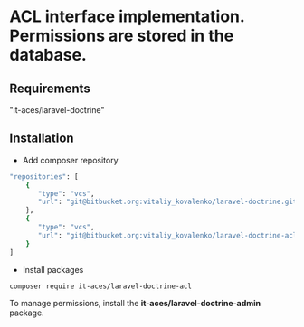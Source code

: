 # ACL interface implementation. Permissions are stored in the database.

## Requirements

"it-aces/laravel-doctrine"

## Installation

* Add composer repository

```BASH
"repositories": [
	{
       "type": "vcs",
       "url": "git@bitbucket.org:vitaliy_kovalenko/laravel-doctrine.git"
    },
    {
       "type": "vcs",
       "url": "git@bitbucket.org:vitaliy_kovalenko/laravel-doctrine-acl.git"
    }
]
```

* Install packages

```BASH
composer require it-aces/laravel-doctrine-acl
```

To manage permissions, install the **it-aces/laravel-doctrine-admin** package.
